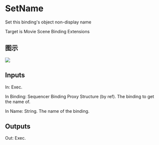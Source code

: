 # SetName

Set this binding's object non-display name

Target is Movie Scene Binding Extensions

## 图示

![]($-20221218-20552824.png)

## Inputs

In: Exec.

In Binding: Sequencer Binding Proxy Structure (by ref). The binding to get the name of.

In Name: String. The name of the binding.  

## Outputs

Out: Exec.

